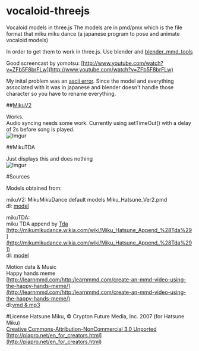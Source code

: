 vocaloid-threejs
================

Vocaloid models in three.js
The models are in pmd/pmx which is the file format that miku miku dance (a japanese program to pose and animate vocaloid models)

In order to get them to work in three.js.
Use blender and [blender_mmd_tools](https://github.com/sugiany/blender_mmd_tools)

Good screencast by yomotsu: [http://www.youtube.com/watch?v=ZFb5F8brFLw](http://www.youtube.com/watch?v=ZFb5F8brFLw)

My inital problem was an [ascii error](http://i.imgur.com/9h2woGw). Since the model and everything associated with it was in japanese and blender doesn't handle those character so you have to rename everything.

##[MikuV2](http://jimicy.com/vocaloid-threejs/)

Works.  
Audio syncing needs some work. Currently using setTimeOut() with a delay of 2s before song is played.  
![Imgur](http://i.imgur.com/ZqnTv1L.png)

##MikuTDA

Just displays this and does nothing  
![Imgur](http://i.imgur.com/HlzKLlL.png)

#Sources

Models obtained from:

mikuV2: 
MikuMikuDance default models Miku_Hatsune_Ver2.pmd  
dl: [model](https://dl.dropboxusercontent.com/u/11788669/Model.zip)

mikuTDA:  
miku TDA append by [Tda](http://mikumikudance.wikia.com/wiki/Tda)  
[http://mikumikudance.wikia.com/wiki/Miku_Hatsune_Append_%28Tda%29](http://mikumikudance.wikia.com/wiki/Miku_Hatsune_Append_%28Tda%29])  
dl: [model](http://touko-p.deviantart.com/art/Append-Miku-Tda-Original-MMD-309007204)

Motion data & Music  
Happy hands meme  
[http://learnmmd.com/http:/learnmmd.com/create-an-mmd-video-using-the-happy-hands-meme/](http://learnmmd.com/http:/learnmmd.com/create-an-mmd-video-using-the-happy-hands-meme/)  
dl:[vmd & mp3](https://dl.dropboxusercontent.com/u/11788669/Happy%20Hands%20by%20Emmersaur.zip)


#License
Hatsune Miku, © Crypton Future Media, Inc. 2007 (for Hatsune Miku)  
[Creative Commons-Attribution-NonCommercial 3.0 Unported](http://creativecommons.org/licenses/by-nc/3.0/legalcode)  
[http://piapro.net/en_for_creators.html](http://piapro.net/en_for_creators.html)
